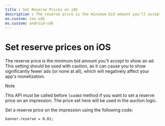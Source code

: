 ```yaml
---
title : Set Reserve Prices on iOS
description : The reserve price is the minimum bid amount you'll accept to show an ad in iOS.
ms.custom: ios-sdk 
ms.custom: android-sdk
---
```



# Set reserve prices on iOS

The reserve price is the minimum bid amount you'll accept to show an ad.
This setting should be used with caution, as it can cause you to show
significantly fewer ads (or none at all), which will negatively affect
your app's monetization.

> [!NOTE]
> This API must be called before `loadAd` method if you want to set a reserve price on an impression. The price set here will be used in the auction logic.

Set a reserve price on the impression using the following code:

``` pre
banner.reserve = 0.01;
```
